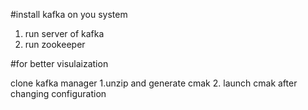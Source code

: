

#install kafka on  you system

1. run server of kafka
2. run zookeeper

#for better visulaization

clone kafka manager
1.unzip and generate cmak
2. launch cmak after changing configuration 
